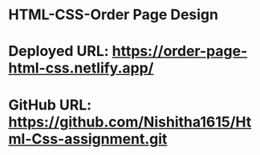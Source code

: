 # HTML-CSS-Order Page Design
# Deployed URL: https://order-page-html-css.netlify.app/
# GitHub URL: https://github.com/Nishitha1615/Html-Css-assignment.git 